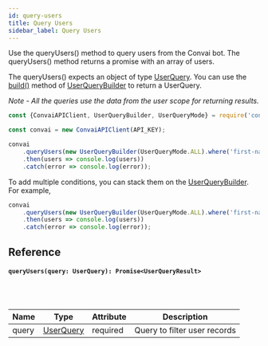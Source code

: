```yaml
---
id: query-users
title: Query Users
sidebar_label: Query Users
---
```


Use the queryUsers() method to query users from the Convai bot. The queryUsers() method returns a promise with an array of users.

The queryUsers() expects an object of type [UserQuery](./../models/user-query). You can use the [build()](../classes/user-query-builder#public-build-userquery) method of [UserQueryBuilder](../classes/user-query-builder) to return a UserQuery.

*Note - All the queries use the data from the user scope for returning results.*

```js
const {ConvaiAPIClient, UserQueryBuilder, UserQueryMode} = require('convai-sdk');

const convai = new ConvaiAPIClient(API_KEY);

convai
    .queryUsers(new UserQueryBuilder(UserQueryMode.ALL).where('first-name').equals('John').build())
    .then(users => console.log(users))
    .catch(error => console.log(error));
```

To add multiple conditions, you can stack them on the [UserQueryBuilder](../classes/user-query-builder). For example,

```js
convai
    .queryUsers(new UserQueryBuilder(UserQueryMode.ALL).where('first-name').equals('John').where('last-name').equals('Snow').build())
    .then(users => console.log(users))
    .catch(error => console.log(error));
```

## Reference

#### ```queryUsers(query: UserQuery): Promise<UserQueryResult>```
<br></br>

| Name  | Type                              | Attribute | Description                  |
| ----- | --------------------------------- | --------- | ---------------------------- |
| query | [UserQuery](../models/user-query) | required  | Query to filter user records |
